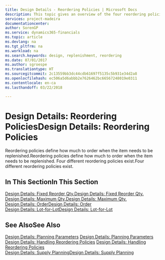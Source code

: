 ```yaml
---
title: Design Details - Reordering Policies | Microsoft Docs
description: This topic gives an overview of the four reordering policies that are available for replenishment.
services: project-madeira
documentationcenter: 
author: SorenGP
ms.service: dynamics365-financials
ms.topic: article
ms.devlang: na
ms.tgt_pltfrm: na
ms.workload: na
ms.search.keywords: design, replenishment, reordering
ms.date: 07/01/2017
ms.author: sgroespe
ms.translationtype: HT
ms.sourcegitcommit: 2c13559bb3dc44cdb61697f5135c5b931e34d2a8
ms.openlocfilehash: ec506a5d6abbb2e7626462bc66567248019e0311
ms.contentlocale: en-ca
ms.lasthandoff: 03/22/2018

---
```

# <a name="design-details-reordering-policies"></a><span data-ttu-id="dc9b1-103">Design Details: Reordering Policies</span><span class="sxs-lookup"><span data-stu-id="dc9b1-103">Design Details: Reordering Policies</span></span>
<span data-ttu-id="dc9b1-104">Reordering policies define how much to order when the item needs to be replenished.</span><span class="sxs-lookup"><span data-stu-id="dc9b1-104">Reordering policies define how much to order when the item needs to be replenished.</span></span> <span data-ttu-id="dc9b1-105">Four different reordering policies exist.</span><span class="sxs-lookup"><span data-stu-id="dc9b1-105">Four different reordering policies exist.</span></span>  

## <a name="in-this-section"></a><span data-ttu-id="dc9b1-106">In This Section</span><span class="sxs-lookup"><span data-stu-id="dc9b1-106">In This Section</span></span>  
[<span data-ttu-id="dc9b1-107">Design Details: Fixed Reorder Qty.</span><span class="sxs-lookup"><span data-stu-id="dc9b1-107">Design Details: Fixed Reorder Qty.</span></span>](design-details-fixed-reorder-qty.md)  
[<span data-ttu-id="dc9b1-108">Design Details: Maximum Qty.</span><span class="sxs-lookup"><span data-stu-id="dc9b1-108">Design Details: Maximum Qty.</span></span>](design-details-maximum-qty.md)  
[<span data-ttu-id="dc9b1-109">Design Details: Order</span><span class="sxs-lookup"><span data-stu-id="dc9b1-109">Design Details: Order</span></span>](design-details-order.md)  
[<span data-ttu-id="dc9b1-110">Design Details: Lot-for-Lot</span><span class="sxs-lookup"><span data-stu-id="dc9b1-110">Design Details: Lot-for-Lot</span></span>](design-details-lot-for-lot.md)  

## <a name="see-also"></a><span data-ttu-id="dc9b1-111">See Also</span><span class="sxs-lookup"><span data-stu-id="dc9b1-111">See Also</span></span>  
<span data-ttu-id="dc9b1-112">[Design Details: Planning Parameters](design-details-planning-parameters.md) </span><span class="sxs-lookup"><span data-stu-id="dc9b1-112">[Design Details: Planning Parameters](design-details-planning-parameters.md) </span></span>  
<span data-ttu-id="dc9b1-113">[Design Details: Handling Reordering Policies](design-details-handling-reordering-policies.md) </span><span class="sxs-lookup"><span data-stu-id="dc9b1-113">[Design Details: Handling Reordering Policies](design-details-handling-reordering-policies.md) </span></span>  
[<span data-ttu-id="dc9b1-114">Design Details: Supply Planning</span><span class="sxs-lookup"><span data-stu-id="dc9b1-114">Design Details: Supply Planning</span></span>](design-details-supply-planning.md)

